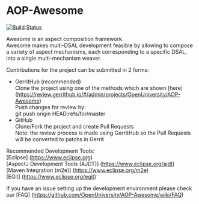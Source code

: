AOP-Awesome
===========
[![Build Status](https://travis-ci.org/OpenUniversity/AOP-Awesome.svg?branch=master)](https://travis-ci.org/OpenUniversity/AOP-Awesome)

Awesome is an aspect composition framework.  
Awesome makes multi-DSAL development feasible by allowing to compose a variety of aspect mechanisms, each corresponding to a specific DSAL, into a single multi-mechanism weaver.

Contributions for the project can be submitted in 2 forms:  
* GerritHub (recommended)  
Clone the project using one of the methods which are shown [here] (https://review.gerrithub.io/#/admin/projects/OpenUniversity/AOP-Awesome)  
Push changes for review by:  
git push origin HEAD:refs/for/master  
* GitHub  
Clone/Fork the project and create Pull Requests  
Note: the review process is made using GerritHub so the Pull Requests
will be converted to patchs in Gerrit  

Recommended Development Tools:  
[Eclipse] (https://www.eclipse.org)  
[AspectJ Development Tools (AJDT)] (https://www.eclipse.org/ajdt)  
[Maven Integration (m2e)] (https://www.eclipse.org/m2e)  
[EGit] (https://www.eclipse.org/egit)  

If you have an issue setting up the development environment please check our [FAQ] (https://github.com/OpenUniversity/AOP-Awesome/wiki/FAQ)

